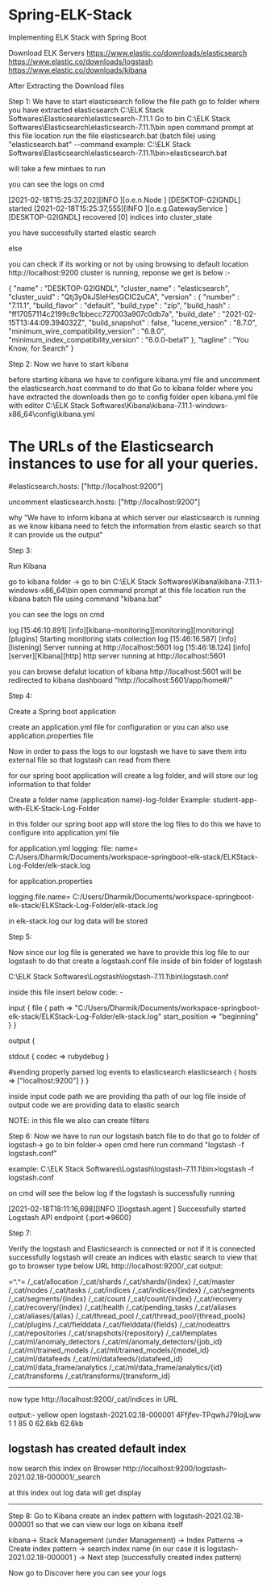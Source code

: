 # Spring-ELK-Stack

Implementing ELK Stack with Spring Boot

Download ELK Servers
https://www.elastic.co/downloads/elasticsearch
https://www.elastic.co/downloads/logstash
https://www.elastic.co/downloads/kibana


After Extracting the Download files

Step 1:
We have to start elasticsearch
follow the file path 
go to folder where you have extracted elasticsearch
C:\ELK Stack Softwares\Elasticsearch\elasticsearch-7.11.1
Go to bin 
C:\ELK Stack Softwares\Elasticsearch\elasticsearch-7.11.1\bin
open command prompt at this file location 
run the file elasticsearch.bat (batch file) using  "elasticsearch.bat" --command
example:
C:\ELK Stack Softwares\Elasticsearch\elasticsearch-7.11.1\bin>elasticsearch.bat

will take a few mintues to run

you can see the logs on cmd

[2021-02-18T15:25:37,202][INFO ][o.e.n.Node               ] [DESKTOP-G2IGNDL] started
[2021-02-18T15:25:37,555][INFO ][o.e.g.GatewayService     ] [DESKTOP-G2IGNDL] recovered [0] indices into cluster_state

you have successfully started elastic search

else

you can check if its working or not by using browsing to default location http://localhost:9200
cluster is running, reponse we get is below :-

{
  "name" : "DESKTOP-G2IGNDL",
  "cluster_name" : "elasticsearch",
  "cluster_uuid" : "Qtj3yOkJSleHesGCIC2uCA",
  "version" : {
    "number" : "7.11.1",
    "build_flavor" : "default",
    "build_type" : "zip",
    "build_hash" : "ff17057114c2199c9c1bbecc727003a907c0db7a",
    "build_date" : "2021-02-15T13:44:09.394032Z",
    "build_snapshot" : false,
    "lucene_version" : "8.7.0",
    "minimum_wire_compatibility_version" : "6.8.0",
    "minimum_index_compatibility_version" : "6.0.0-beta1"
  },
  "tagline" : "You Know, for Search"
}

Step 2:
Now we have to start kibana 

before starting kibana we have to configure kibana.yml file and uncomment the elasticsearch.host command
to do that
Go to kibana folder where you have extracted the downloads
then go to config folder open kibana.yml file with editor
C:\ELK Stack Softwares\Kibana\kibana-7.11.1-windows-x86_64\config\kibana.yml

# The URLs of the Elasticsearch instances to use for all your queries.
#elasticsearch.hosts: ["http://localhost:9200"]

uncomment elasticsearch.hosts: ["http://localhost:9200"]

why "We have to inform kibana at which server our elasticsearch is running as we know kibana need to fetch the information from elastic search so that it can provide us the output"

Step 3:

Run Kibana

go to kibana folder -> go to bin
C:\ELK Stack Softwares\Kibana\kibana-7.11.1-windows-x86_64\bin
open command prompt at this file location 
run the kibana batch file using command  "kibana.bat"

you can see the logs on cmd

  log   [15:46:10.891] [info][kibana-monitoring][monitoring][monitoring][plugins] Starting monitoring stats collection
  log   [15:46:16.587] [info][listening] Server running at http://localhost:5601
  log   [15:46:18.124] [info][server][Kibana][http] http server running at http://localhost:5601

you can browse defalut location of kibana
http://localhost:5601
will be redirected to kibana dashboard "http://localhost:5601/app/home#/"

Step 4: 

Create a Spring boot application

create an application.yml file for configuration
or you can also use application.properties file 

Now in order to pass the logs to our logstash we have to save them into external file
so that logstash can read from there 

for our spring boot application will create  a log folder, and will store our log information to that folder

Create a folder name (application name)-log-folder
Example: student-app-with-ELK-Stack-Log-Folder

in this folder our spring boot app will store the log files
to do this we have to configure into application.yml file

for application.yml
logging:
    file:
      name=  C:/Users/Dharmik/Documents/workspace-springboot-elk-stack/ELKStack-Log-Folder/elk-stack.log

for application.properties

logging.file.name= C:/Users/Dharmik/Documents/workspace-springboot-elk-stack/ELKStack-Log-Folder/elk-stack.log

in elk-stack.log our log data will be stored


Step 5: 

Now since our log file is generated we have to provide this log file to our logstash
to do that create a logstash.conf file inside of bin folder of logstash

C:\ELK Stack Softwares\Logstash\logstash-7.11.1\bin\logstash.conf

inside this file insert below code: -

input { 
	file { 
		path => "C:/Users/Dharmik/Documents/workspace-springboot-elk-stack/ELKStack-Log-Folder/elk-stack.log"
		start_position => "beginning"
	} 
}

output {
  
  stdout { codec => rubydebug }
  
  #sending properly parsed log events to elasticsearch
  elasticsearch { 
		hosts => ["localhost:9200"] 
	}
}


inside input code path we are providing tha path of our log file
inside of output code we are providing data to elastic search

NOTE: in this file we also can create filters 


Step 6: 
Now we have to run our logstash batch file
to do that
go to folder of logstash-> go to bin folder-> open cmd here
run command "logstash -f logstash.conf"

example: C:\ELK Stack Softwares\Logstash\logstash-7.11.1\bin>logstash -f logstash.conf

on cmd will see the below log if the logstash is successfully  running

[2021-02-18T18:11:16,698][INFO ][logstash.agent           ] Successfully started Logstash API endpoint {:port=>9600}

Step 7:

Verify the logstash and Elasticsearch is connected or not
if it is connected successfully 
logstash will create an indices with elastic search
to view that go to browser type below URL
http://localhost:9200/_cat
output:

=^.^=
/_cat/allocation
/_cat/shards
/_cat/shards/{index}
/_cat/master
/_cat/nodes
/_cat/tasks
/_cat/indices
/_cat/indices/{index}
/_cat/segments
/_cat/segments/{index}
/_cat/count
/_cat/count/{index}
/_cat/recovery
/_cat/recovery/{index}
/_cat/health
/_cat/pending_tasks
/_cat/aliases
/_cat/aliases/{alias}
/_cat/thread_pool
/_cat/thread_pool/{thread_pools}
/_cat/plugins
/_cat/fielddata
/_cat/fielddata/{fields}
/_cat/nodeattrs
/_cat/repositories
/_cat/snapshots/{repository}
/_cat/templates
/_cat/ml/anomaly_detectors
/_cat/ml/anomaly_detectors/{job_id}
/_cat/ml/trained_models
/_cat/ml/trained_models/{model_id}
/_cat/ml/datafeeds
/_cat/ml/datafeeds/{datafeed_id}
/_cat/ml/data_frame/analytics
/_cat/ml/data_frame/analytics/{id}
/_cat/transforms
/_cat/transforms/{transform_id}

--------------------------------------------------

now type http://localhost:9200/_cat/indices in URL

output:-
yellow open logstash-2021.02.18-000001      4Ffjfev-TPqwhJ79lojLww 1 1 85   0  62.6kb  62.6kb

logstash has created default index
--------------------------------------------------
now search this index on Browser 
http://localhost:9200/logstash-2021.02.18-000001/_search

at this index out log data will get display

--------------------------------------------------

Step 8: 
Go to Kibana create an index pattern with logstash-2021.02.18-000001 so that we can view our logs on kibana itself

kibana-> Stack Management (under Management) -> Index Patterns -> Create index pattern ->
search index name (in our case it is logstash-2021.02.18-000001 ) -> Next step (successfully created index pattern)

Now go to Discover 
here you can see your logs 
























